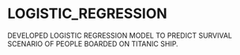 # LOGISTIC_REGRESSION
DEVELOPED LOGISTIC REGRESSION MODEL TO PREDICT SURVIVAL SCENARIO OF PEOPLE BOARDED ON TITANIC SHIP. 

